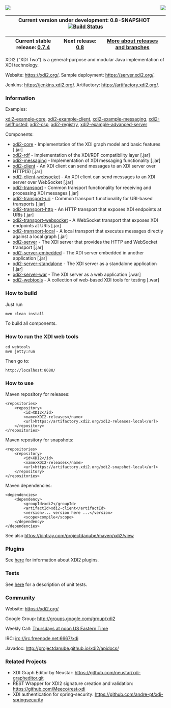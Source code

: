 <a href="http://projectdanube.org/" target="_blank"><img src="http://projectdanube.github.com/xdi2/images/projectdanube_logo.png" align="right"></a>
<img src="http://projectdanube.github.com/xdi2/images/logo64.png"><br>

| Current version under development: 0.8-SNAPSHOT&nbsp;&nbsp;[![Build Status](https://secure.travis-ci.org/projectdanube/xdi2.png)](http://travis-ci.org/projectdanube/xdi2) |
| ---- |

| Current stable release: [0.7.4](https://github.com/projectdanube/xdi2/wiki/release-0.7) | Next release: [0.8](https://github.com/projectdanube/xdi2/wiki/release-0.8) | [More about releases and branches](https://github.com/projectdanube/xdi2/wiki/Releases-and-Branches) |
| ---- | ---- | ---- |

XDI2 (“XDI Two”) is a general-purpose and modular Java implementation of XDI technology.

Website: https://xdi2.org/. Sample deployment: https://server.xdi2.org/.

Jenkins: https://jenkins.xdi2.org/. Artifactory: https://artifactory.xdi2.org/.

### Information

Examples:

[xdi2-example-core](https://github.com/projectdanube/xdi2-example-core),
[xdi2-example-client](https://github.com/projectdanube/xdi2-example-client),
[xdi2-example-messaging](https://github.com/projectdanube/xdi2-example-messaging),
[xdi2-selfhosted](https://github.com/projectdanube/xdi2-selfhosted),
[xdi2-csp](https://github.com/projectdanube/xdi2-csp),
[xdi2-registry](https://github.com/projectdanube/xdi2-registry),
[xdi2-example-advanced-server](https://github.com/projectdanube/xdi2-example-advanced-server)

Components:

* [xdi2-core](https://github.com/projectdanube/xdi2/wiki/xdi2-core) - Implementation of the XDI graph model and basic features [.jar]
* [xdi2-rdf](https://github.com/projectdanube/xdi2/wiki/xdi2-rdf) - Implementation of the XDI/RDF compatibility layer [.jar]
* [xdi2-messaging](https://github.com/projectdanube/xdi2/wiki/xdi2-messaging) - Implementation of XDI messaging functionality [.jar]
* [xdi2-client](https://github.com/projectdanube/xdi2/wiki/xdi2-client) - An XDI client can send messages to an XDI server over HTTP(S) [.jar]
* [xdi2-client-websocket](https://github.com/projectdanube/xdi2/wiki/xdi2-client-websocket) - An XDI client can send messages to an XDI server over WebSocket [.jar]
* [xdi2-transport](https://github.com/projectdanube/xdi2/wiki/xdi2-transport) - Common transport functionality for receiving and processing XDI messages [.jar]
* [xdi2-transport-uri](https://github.com/projectdanube/xdi2/wiki/xdi2-transport-uri) - Common transport functionality for URI-based transports [.jar]
* [xdi2-transport-http](https://github.com/projectdanube/xdi2/wiki/xdi2-transport-http) - An HTTP transport that exposes XDI endpoints at URIs [.jar]
* [xdi2-transport-websocket](https://github.com/projectdanube/xdi2/wiki/xdi2-transport-websocket) - A WebSocket transport that exposes XDI endpoints at URIs [.jar]
* [xdi2-transport-local](https://github.com/projectdanube/xdi2/wiki/xdi2-transport-local) - A local transport that executes messages directly against a local graph [.jar]
* [xdi2-server](https://github.com/projectdanube/xdi2/wiki/xdi2-server) - The XDI server that provides the HTTP and WebSocket transport [.jar]
* [xdi2-server-embedded](https://github.com/projectdanube/xdi2/wiki/xdi2-server-embedded) - The XDI server embedded in another application [.jar]
* [xdi2-server-standalone](https://github.com/projectdanube/xdi2/wiki/xdi2-server-standalone) - The XDI server as a standalone application [.jar]
* [xdi2-server-war](https://github.com/projectdanube/xdi2/wiki/xdi2-server-war) - The XDI server as a web application [.war]
* [xdi2-webtools](https://github.com/projectdanube/xdi2/wiki/xdi2-webtools) - A collection of web-based XDI tools for testing [.war]

### How to build

Just run

    mvn clean install

To build all components.

### How to run the XDI web tools

    cd webtools
    mvn jetty:run

Then go to:

    http://localhost:8080/

### How to use

Maven repository for releases:

	<repositories>
		<repository>
			<id>XDI2</id>
			<name>XDI2-releases</name>
			<url>https://artifactory.xdi2.org/xdi2-releases-local</url>
		</repository>
	</repositories>

Maven repository for snapshots:

	<repositories>
		<repository>
			<id>XDI2</id>
			<name>XDI2-releases</name>
			<url>https://artifactory.xdi2.org/xdi2-snapshot-local</url>
		</repository>
	</repositories>

Maven dependencies:

	<dependencies>
		<dependency>
			<groupId>xdi2</groupId>
			<artifactId>xdi2-client</artifactId>
			<version>... version here ...</version>
			<scope>compile</scope>
		</dependency>
	</dependencies>

See also https://bintray.com/projectdanube/maven/xdi2/view

### Plugins

See [here](https://github.com/projectdanube/xdi2/wiki/XDI2-plugins) for information about XDI2 plugins.

### Tests

See [here](https://github.com/projectdanube/xdi2/wiki/Testing) for a description of unit tests.

### Community

Website: https://xdi2.org/

Google Group: http://groups.google.com/group/xdi2

Weekly Call: [Thursdays at noon US Eastern Time](https://github.com/projectdanube/xdi2/wiki/XDI2-Weekly-Call)

IRC: [irc://irc.freenode.net:6667/xdi](http://webchat.freenode.net?randomnick=1&channels=%23xdi)

Javadoc: http://projectdanube.github.io/xdi2/apidocs/

### Related Projects

* XDI Graph Editor by Neustar: https://github.com/neustar/xdi-grapheditor.git
* REST Wrapper for XDI2 signature creation and validation: https://github.com/Meeco/rest-xdi
* XDI authentication for spring-security: https://github.com/andre-pt/xdi-springsecurity
